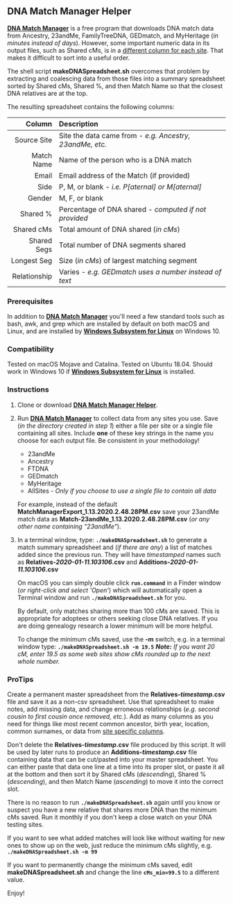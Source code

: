 ## DNA Match Manager Helper

[DNA Match Manager]:https://heirloomsoftware.com/dna-match-manager/
[DNA Match Manager Helper]:https://github.com/Monty/DNA_Match_Manager_Helper
[cvskit]:http://csvkit.rtfd.org
[columns]:DNA_Match_Manager-FieldNames.md
[Windows Subsystem for Linux]:https://docs.microsoft.com/en-us/windows/wsl/faq

**[DNA Match Manager][]** is a free program that downloads DNA match data from
Ancestry, 23andMe, FamilyTreeDNA, GEDmatch, and MyHeritage (*in minutes instead
of days*). However, some important numeric data in its output files, such as
Shared cMs, is in a [different column for each site][columns]. That makes it
difficult to sort into a useful order.

The shell script **makeDNASpreadsheet.sh** overcomes that problem by extracting
and coalescing data from those files into a summary spreadsheet sorted by
Shared cMs, Shared %, and then Match Name so that the closest DNA relatives are
at the top.

The resulting spreadsheet contains the following columns:

| Column | Description |
|--------:|:-------------|
| Source Site | Site the data came from - *e.g. Ancestry, 23andMe, etc.* |
| Match Name | Name of the person who is a DNA match |
| Email | Email address of the Match (if provided) |
| Side | P, M, or blank - *i.e. P[aternal] or M[aternal]* |
| Gender | M, F, or blank |
| Shared % | Percentage of DNA shared - *computed if not provided* |
| Shared cMs | Total amount of DNA shared (*in cMs*) |
| Shared Segs | Total number of DNA segments shared |
| Longest Seg | Size (*in cMs*) of largest matching segment |
| Relationship | Varies - *e.g. GEDmatch uses a number instead of text* |


### Prerequisites

In addition to **[DNA Match Manager][]** you'll need a few standard tools such
as bash, awk, and grep which are installed by default on both macOS and Linux,
and are installed by  **[Windows Subsystem for Linux][]** on Windows 10.

### Compatibility

Tested on macOS Mojave and Catalina. Tested on Ubuntu 18.04. Should work in
Windows 10 if **[Windows Subsystem for Linux][]** is installed.

### Instructions

1. Clone or download **[DNA Match Manager Helper][]**.

2. Run **[DNA Match Manager][]** to collect data from any sites you use. Save
(*in the directory created in step 1*) either a file per site or a single
file containing all sites. Include **one** of these key strings in the name you
choose for each output file. Be consistent in your methodology!

    * 23andMe
    * Ancestry
    * FTDNA
    * GEDmatch
    * MyHeritage
    * AllSites - *Only if you choose to use a single file to contain all data*

    For example, instead of the default
**MatchManagerExport_1.13.2020.2.48.28PM.csv** save your 23andMe match data
as **Match-23andMe_1.13.2020.2.48.28PM.csv** (*or any other name containing
"23andMe"*).

3. In a terminal window, type: **`./makeDNASpreadsheet.sh`** to generate a
match summary spreadsheet and (*if there are any*) a list of matches added
since the previous run. They will have *timestamped* names such as
**Relatives-*2020-01-11.103106*.csv** and **Additions-*2020-01-11.103106*.csv**

    On macOS you can simply double click **`run.command`** in a Finder window
(*or right-click and select 'Open'*) which will automatically open a Terminal
window and run **`./makeDNASpreadsheet.sh`** for you.

    By default, only matches sharing more than 100 cMs are saved. This is
appropriate for adoptees or others seeking close DNA relatives. If you are
doing genealogy research a lower minimum will be more helpful.

    To change the minimum cMs saved, use the **-m** switch, e.g. in a terminal
window type: **`./makeDNASpreadsheet.sh -m 19.5`** ***Note:*** *If you want 20
cM, enter 19.5 as some web sites show cMs rounded up to the next whole number.*

### ProTips

Create a permanent master spreadsheet from the **Relatives-*timestamp*.csv** file
and save it as a non-csv spreadsheet. Use that spreadsheet to make notes, add
missing data, and change erroneous relationships (*e.g. second cousin to first
cousin once removed, etc.*). Add as many columns as you need for things like
most recent common ancestor, birth year, location, common surnames, or data
from [site specific columns][columns].

Don't delete the **Relatives-*timestamp*.csv** file produced by this script. It
will be used by later runs to produce an **Additions-*timestamp*.csv** file
containing data that can be cut/pasted into your master spreadsheet. You can
either paste that data one line at a time into its proper slot, or paste it all
at the bottom and then sort it by Shared cMs (*descending*), Shared %
(*descending*), and then Match Name (*ascending*) to move it into the correct
slot.

There is no reason to run **`./makeDNASpreadsheet.sh`** again until you know or
suspect you have a new relative that shares more DNA than the minimum cMs
saved. Run it monthly if you don't keep a close watch on your DNA testing
sites.

If you want to see what added matches will look like without waiting for new
ones to show up on the web, just reduce the minimum cMs slightly, e.g.
**`./makeDNASpreadsheet.sh -m 99`**

If you want to permanently change the minimum cMs saved, edit
**makeDNASpreadsheet.sh** and change the line **`cMs_min=99.5`** to a
different value.

Enjoy!

